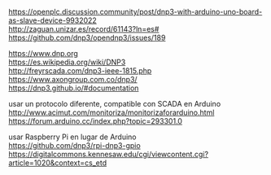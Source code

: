 https://openplc.discussion.community/post/dnp3-with-arduino-uno-board-as-slave-device-9932022  
http://zaguan.unizar.es/record/61143?ln=es#  
https://github.com/dnp3/opendnp3/issues/189  

https://www.dnp.org  
https://es.wikipedia.org/wiki/DNP3  
http://freyrscada.com/dnp3-ieee-1815.php  
https://www.axongroup.com.co/dnp3/  
https://dnp3.github.io/#documentation  

usar un protocolo diferente, compatible con SCADA en Arduino  
http://www.acimut.com/monitoriza/monitorizaforarduino.html  
https://forum.arduino.cc/index.php?topic=293301.0  

usar Raspberry Pi en lugar de Arduino  
https://github.com/dnp3/rpi-dnp3-gpio  
https://digitalcommons.kennesaw.edu/cgi/viewcontent.cgi?article=1020&context=cs_etd  
